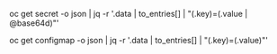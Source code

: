 oc get secret <nombre-del-secret> -o json | jq -r '.data | to_entries[] | "\(.key)=\(.value | @base64d)"'



oc get configmap <nombre-del-configmap> -o json | jq -r '.data | to_entries[] | "\(.key)=\(.value)"'

